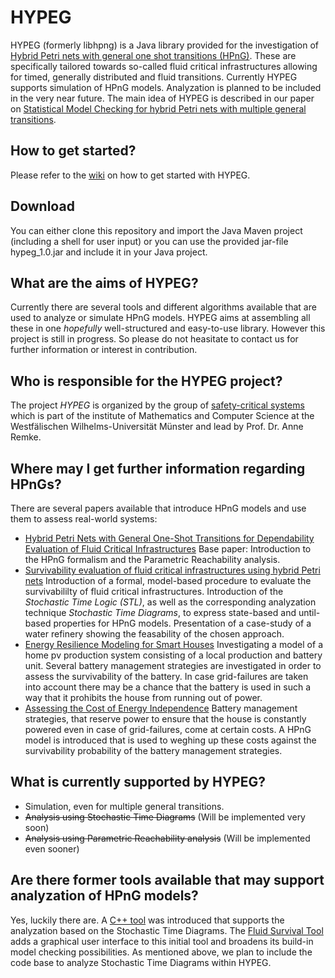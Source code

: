 # HYPEG
HYPEG (formerly libhpng) is a Java library provided for the investigation of [Hybrid Petri nets with general one shot transitions (HPnG)](http://ieeexplore.ieee.org/xpl/login.jsp?tp=&arnumber=5634312&url=http%3A%2F%2Fieeexplore.ieee.org%2Fxpls%2Fabs_all.jsp%3Farnumber%3D5634312). These are specifically tailored towards so-called fluid critical infrastructures allowing for timed, generally distributed and fluid transitions. Currently HYPEG supports simulation of HPnG models. Analyzation is planned to be included in the very near future.
The main idea of HYPEG is described in our paper on [Statistical Model Checking for hybrid Petri nets with
multiple general transitions](https://www.uni-muenster.de/imperia/md/content/informatik/agremke/pilch_remke_statistical_model_checking_for_hybrid_petri_nets_with_general_transitions.pdf).

## How to get started?
Please refer to the [wiki](https://github.com/jannikhuels/libhpng/wiki) on how to get started with HYPEG.

## Download
You can either clone this repository and import the Java Maven project (including a shell for user input) or you can use the provided jar-file hypeg_1.0.jar and include it in your Java project.

## What are the aims of HYPEG?
Currently there are several tools and different algorithms available that are used to analyze or simulate HPnG models. HYPEG aims at assembling all these in one *hopefully* well-structured and easy-to-use library. However this project is still in progress. So please do not heasitate to contact us for further information or interest in contribution. 

## Who is responsible for the HYPEG project?
The project *HYPEG* is organized by the group of [safety-critical systems](https://www.uni-muenster.de/Informatik.AGRemke/en/index.html) which is part of the institute of Mathematics and Computer Science at the Westfälischen Wilhelms-Universität Münster and lead by Prof. Dr. Anne Remke.

## Where may I get further information regarding HPnGs?
There are several papers available that introduce HPnG models and use them to assess real-world systems:
+ [Hybrid Petri Nets with General One-Shot Transitions for Dependability Evaluation of Fluid Critical Infrastructures](http://ieeexplore.ieee.org/xpl/login.jsp?tp=&arnumber=5634312&url=http%3A%2F%2Fieeexplore.ieee.org%2Fxpls%2Fabs_all.jsp%3Farnumber%3D5634312)
   Base paper: Introduction to the HPnG formalism and the Parametric Reachability analysis. 
+ [Survivability evaluation of fluid critical infrastructures using hybrid Petri nets](http://eprints.eemcs.utwente.nl/24178/)
   Introduction of a formal, model-based procedure to evaluate the survivabililty of fluid critical infrastructures. Introduction of the *Stochastic Time Logic (STL)*, as well as the corresponding analyzation technique *Stochastic Time Diagrams*, to express state-based and until-based properties for HPnG models. Presentation of a case-study of a water refinery showing the feasability of the chosen approach. 
+ [Energy Resilience Modeling for Smart Houses](http://eprints.eemcs.utwente.nl/26172/)
   Investigating a model of a home pv production system consisting of a local production and battery unit. Several battery management strategies are investigated in order to assess the survivability of the battery. In case grid-failures are taken into account there may be a chance that the battery is used in such a way that it prohibits the house from running out of power. 
+ [Assessing the Cost of Energy Independence](http://wwwhome.cs.utwente.nl/~jongerdenmr/papers/energycon_2016.pdf)
   Battery management strategies, that reserve power to ensure that the house is constantly powered even in case of grid-failures, come at certain costs. A HPnG model is introduced that is used to weghing up these costs against the survivability probability of the battery management strategies.

## What is currently supported by HYPEG?
+ Simulation, even for multiple general transitions.
+ ~~Analysis using Stochastic Time Diagrams~~ (Will be implemented very soon)
+ ~~Analysis using Parametric Reachability analysis~~ (Will be implemented even sooner)

## Are there former tools available that may support analyzation of HPnG models?
Yes, luckily there are. A [C++ tool](https://github.com/jannikhuels/HPnG) was introduced that supports the analyzation based on the Stochastic Time Diagrams. The [Fluid Survival Tool](https://github.com/bjornpostema/fluid-survival-tool) adds a graphical user interface to this initial tool and broadens its build-in model checking possibilities. As mentioned above, we plan to include the code base to analyze Stochastic Time Diagrams within HYPEG.  
